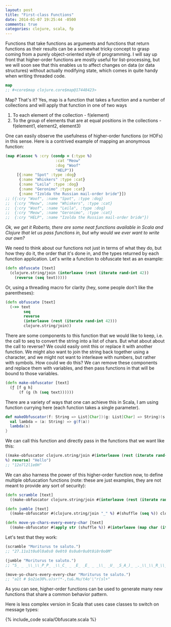 ```yaml
---
layout: post
title: "First-class Functions"
date: 2014-01-07 19:25:44 -0500
comments: true
categories: clojure, scala, fp
---
```


Functions that take functions as arguments and functions that return functions
as their results can be a somewhat tricky concept to grasp coming from a
purely object-oriented style of programming. I will say up front that higher-order 
functions are mostly useful for list-processing, but we will soon see
that this enables us to affect changes on data (or data structures) without
actually modifying state, which comes in quite handy when writing threaded code.

``` clojure Le map
map 
;; #<core$map clojure.core$map@17448423> 
```

Map? That's it? Yes, map is a function that takes a function and a number of
collections and will apply that function in one of two ways

1. To each element of the collection - f(element) 
2. To the group of elements that are at equal positions in the collections -
   f(element1, element2, element3)

One can easily observe the usefulness of higher-order functions (or HOFs) in this sense.
Here is a contrived example of mapping an anonymous function:

``` clojure Our first HOF
(map #(assoc % :cry (condp = (:type %)
                      :cat "Meow"
                      :dog "Woof"
                      "HELP"))
     [{:name "Spot" :type :dog} 
      {:name "Whiskers" :type :cat}                                     
      {:name "Leila" :type :dog} 
      {:name "Geronimo" :type :cat}
      {:name "Izolda the Russian mail-order bride"}])
;; ({:cry "Woof", :name "Spot", :type :dog} 
;;  {:cry "Meow", :name "Whiskers", :type :cat} 
;;  {:cry "Woof", :name "Leila", :type :dog} 
;;  {:cry "Meow", :name "Geronimo", :type :cat}
;;  {:cry "HELP", :name "Izolda the Russian mail-order bride"})
```

*Ok, we get it Roberto, there are some neat functions available in Scala and
Clojure that let us pass functions in, but why would we ever want to write our
own?*

We need to think about our functions not just in terms of what they do, but how
they do it, the order that it's done in, and the types returned by each function
application. Let's write a function to obfuscate text as an example:

``` clojure Not so HOF
(defn obfuscate [text]
  (clojure.string/join (interleave (rest (iterate rand-int 42))
    (reverse (seq text)))))
```

Or, using a threading macro for clarity (hey, some people don't like
the parentheses):

``` clojure Still not so HOF
(defn obfuscate [text]
  (->> text
        seq
        reverse
        (interleave (rest (iterate rand-int 42)))
        clojure.string/join))
```

There are some components to this function that we would like to keep, i.e. the
call to seq to convert the string into a list of chars. But what about about the
call to reverse? We could easily omit this or replace it with another function.
We might also want to join the string back together using a character, and we
might not want to interleave with numbers, but rather with symbols. How could
we do this? We can remove these components and replace them with variables, and
then pass functions in that will be bound to those variables.

``` clojure A higher-order function that takes a String and returns a function
(defn make-obfuscator [text]
  (ƒ [f g h]
      (f (g (h (seq text))))))
```

There are a variety of ways that one can achieve this in Scala, I am using function
currying here (each function takes a single parameter).

``` scala A higher-order function that takes a String and returns a function
def makeObfuscator(f: String => List[Char])(g: List[Char] => String)(s:String) = { 
  val lambda = (a: String) => g(f(a))
  lambda(s)
}
```

We can call this function and directly pass in the functions that we want like
this:

``` clojure Passing functions as arguments
((make-obfuscator clojure.string/join #(interleave (rest (iterate rand-int 42))
%) reverse) "Hello")
;; "12o7l2l1e0H"
```

We can also harness the power of this higher-order function now, to define
multiple obfuscation functions (note: these are just examples, they are not meant to provide any sort of security):

``` clojure MOAR OBFUSCATORS!
(defn scramble [text]
  ((make-obfuscator clojure.string/join #(interleave (rest (iterate rand-int 42)) %) reverse) text))

(defn jumble [text]
  ((make-obfuscator #(clojure.string/join "_" %) #(shuffle (seq %)) clojure.string/upper-case) text))

(defn move-yo-chars-every-every-char [text]
  ((make-obfuscator #(apply str (shuffle %)) #(interleave (map char (iterate inc 33)) %) reverse) text))
```

Let's test that they work:

``` clojure I'm writing stuff
(scramble "Moriturus te saluto.")
;; "27.11o1t0u0l0a0s0 0e0t0 0s0u0r0u0t0i0r0o0M"

(jumble "Moriturus te saluto.")
;; "S_ _ _\\_\\_P_P_ _\\_C_ _ _E_ _E_ _ _\\_ _U_ _S_A_)_ _._\\_\\_R_\\_U_\\_L__S_\\_\\_O_A_\\_ _ _\\_ _E_R_ _O_C_\\_T_\\_T_T_\\_\\_U_ _\\_I_(_S_\\_\\_M_A_\\__ "

(move-yo-chars-every-every-char "Moriturus te saluto.")
;; "a1t # $o2ie30%.u)sr!*-,tu&.Mu/t4o'\"r(sl+"
```
As you can see, higher-order functions can be used to generate many new
functions that share a common behavior pattern.

Here is less complex version in Scala that uses case classes to switch on message
types: 

{% include_code scala/Obfuscate.scala %}
